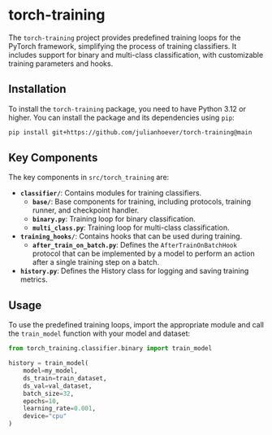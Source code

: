 # torch-training

The `torch-training` project provides predefined training loops for the PyTorch framework, simplifying the process of training classifiers. It includes support for binary and multi-class classification, with customizable training parameters and hooks.

## Installation

To install the `torch-training` package, you need to have Python 3.12 or higher. You can install the package and its dependencies using `pip`:

```bash
pip install git+https://github.com/julianhoever/torch-training@main
```

## Key Components

The key components in `src/torch_training` are:

- **`classifier/`**: Contains modules for training classifiers.
    - **`base/`**: Base components for training, including protocols, training runner, and checkpoint handler.
    - **`binary.py`**: Training loop for binary classification.
    - **`multi_class.py`**: Training loop for multi-class classification.
- **`training_hooks/`**: Contains hooks that can be used during training.
    - **`after_train_on_batch.py`**: Defines the `AfterTrainOnBatchHook` protocol that can be implemented by a model to perform an action after a single training step on a batch.
- **`history.py`**: Defines the History class for logging and saving training metrics.


## Usage

To use the predefined training loops, import the appropriate module and call the `train_model` function with your model and dataset:

```python
from torch_training.classifier.binary import train_model

history = train_model(
    model=my_model,
    ds_train=train_dataset,
    ds_val=val_dataset,
    batch_size=32,
    epochs=10,
    learning_rate=0.001,
    device="cpu"
)
```
